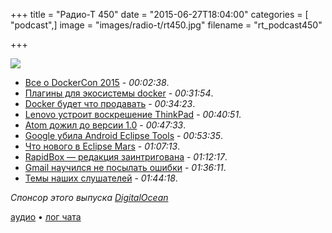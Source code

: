 +++
title = "Радио-Т 450"
date = "2015-06-27T18:04:00"
categories = [ "podcast",]
image = "images/radio-t/rt450.jpg"
filename = "rt_podcast450"

+++

![](https://radio-t.com/images/radio-t/rt450.jpg)

- [Все о DockerCon 2015](http://prsm.tc/mpS5xj) - *00:02:38*.
- [Плагины для экосистемы docker](http://prsm.tc/4E8YFD) - *00:31:54*.
- [Docker будет что продавать](http://www.theregister.co.uk/2015/06/24/docker_commercial_offering/) - *00:34:23*.
- [Lenovo устроит воскрешение ThinkPad](http://prsm.tc/UHGM5h) - *00:40:51*.
- [Atom дожил до версии 1.0](http://social.techcrunch.com/2015/06/25/githubs-atom-text-editor-hits-1-0-now-has-over-350000-monthly-active-users/) - *00:47:33*.
- [Google убила Android Eclipse Tools](http://www.infoq.com/news/2015/06/google-android-eclipse) - *00:53:35*.
- [Что нового в Eclipse Mars](http://eclipsesource.com/blogs/2015/06/24/top-10-eclipse-mars-features/) - *01:07:13*.
- [RapidBox — редакция заинтригована](http://prsm.tc/d6DH6G) - *01:12:17*.
- [Gmail научился не посылать ошибки](http://prsm.tc/eq0s8u) - *01:36:11*.
- [Темы наших слушателей](https://radio-t.com/p/2015/06/23/prep-450/) - *01:44:18*.

_Спонсор этого выпуска [DigitalOcean](https://do.co/radiot)_

[аудио](https://cdn.radio-t.com/rt_podcast450.mp3) • [лог чата](http://chat.radio-t.com/logs/radio-t-450.html)
<audio src="https://cdn.radio-t.com/rt_podcast450.mp3" preload="none"></audio>
